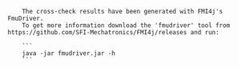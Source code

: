 
        The cross-check results have been generated with FMI4j's FmuDriver.
        To get more information download the 'fmudriver' tool from https://github.com/SFI-Mechatronics/FMI4j/releases and run:

        ```
        java -jar fmudriver.jar -h
        ```
        